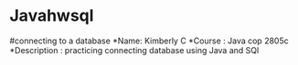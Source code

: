 # Javahwsql
#connecting to a database
*Name: Kimberly C
*Course : Java cop 2805c
*Description : practicing connecting database using Java and SQl


